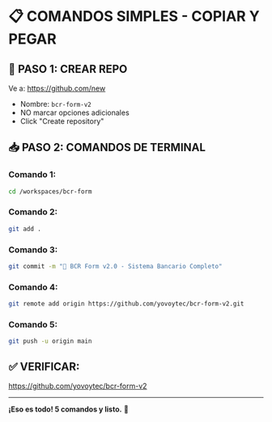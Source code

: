 # 📋 COMANDOS SIMPLES - COPIAR Y PEGAR

## 🚀 **PASO 1: CREAR REPO**
Ve a: https://github.com/new
- Nombre: `bcr-form-v2`
- NO marcar opciones adicionales
- Click "Create repository"

## 📥 **PASO 2: COMANDOS DE TERMINAL**

### Comando 1:
```bash
cd /workspaces/bcr-form
```

### Comando 2:
```bash
git add .
```

### Comando 3:
```bash
git commit -m "🎉 BCR Form v2.0 - Sistema Bancario Completo"
```

### Comando 4:
```bash
git remote add origin https://github.com/yovoytec/bcr-form-v2.git
```

### Comando 5:
```bash
git push -u origin main
```

## ✅ **VERIFICAR:**
https://github.com/yovoytec/bcr-form-v2

---

**¡Eso es todo! 5 comandos y listo.** 🚀
